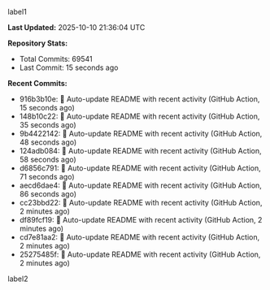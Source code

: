 
label1 
<!-- ACTIVITY_START -->
**Last Updated:** 2025-10-10 21:36:04 UTC

**Repository Stats:**
- Total Commits: 69541
- Last Commit: 15 seconds ago

**Recent Commits:**
- 916b3b10e: 🤖 Auto-update README with recent activity (GitHub Action, 15 seconds ago)
- 148b10c22: 🤖 Auto-update README with recent activity (GitHub Action, 35 seconds ago)
- 9b4422142: 🤖 Auto-update README with recent activity (GitHub Action, 48 seconds ago)
- 124adb084: 🤖 Auto-update README with recent activity (GitHub Action, 58 seconds ago)
- d6856c791: 🤖 Auto-update README with recent activity (GitHub Action, 71 seconds ago)
- aecd6dae4: 🤖 Auto-update README with recent activity (GitHub Action, 86 seconds ago)
- cc23bbd22: 🤖 Auto-update README with recent activity (GitHub Action, 2 minutes ago)
- df89fcf19: 🤖 Auto-update README with recent activity (GitHub Action, 2 minutes ago)
- cd7e81aa2: 🤖 Auto-update README with recent activity (GitHub Action, 2 minutes ago)
- 25275485f: 🤖 Auto-update README with recent activity (GitHub Action, 2 minutes ago)
<!-- ACTIVITY_END -->

label2
